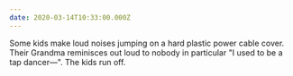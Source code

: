 ```yaml
---
date: 2020-03-14T10:33:00.000Z
---
```

Some kids make loud noises jumping on a hard plastic power cable cover. Their Grandma reminisces out loud to nobody in particular "I used to be a tap dancer—". The kids run off.
